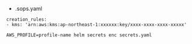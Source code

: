 
- .sops.yaml

```shell
creation_rules:
- kms: 'arn:aws:kms:ap-northeast-1:xxxxxx:key/xxxx-xxxx-xxxx-xxxxx'
```

```shell
AWS_PROFILE=profile-name helm secrets enc secrets.yaml
```
